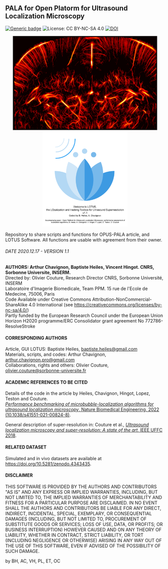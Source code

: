 ## PALA for Open Platorm for Ultrasound Localization Microscopy
[![Generic badge](https://img.shields.io/badge/NBME-10.1038/s41551021008248-red.svg)](https://doi.org/10.1038/s41551-021-00824-8)
![License: CC BY-NC-SA 4.0](https://img.shields.io/badge/License-CC%20BY--NC--SA%204.0-lightgrey.svg)
[![DOI](https://zenodo.org/badge/DOI/10.5281/zenodo.4343435.svg)](https://doi.org/10.5281/zenodo.4343435)

<p align="center">
<img src="https://github.com/AChavignon/PALA/blob/master/fig1_matout_radial_vivo.png" height="300">
  <img src="https://github.com/AChavignon/PALA/blob/master/LOTUS/LOTS_welcome.png" height="300">
</p>
Repository to share scripts and functions for OPUS-PALA article, and LOTUS Software.  All functions are usable with agreement from their owner.

###### DATE 2020.12.17 - VERSION 1.1
__AUTHORS: Arthur Chavignon, Baptiste Heiles, Vincent Hingot. CNRS, Sorbonne Universite, INSERM.__  
Directed by: Olivier Couture, Research Director CNRS, Sorbonne Université, INSERM  
Laboratoire d'Imagerie Biomedicale, Team PPM. 15 rue de l'Ecole de Medecine, 75006, Paris  
Code Available under Creative Commons Attribution-NonCommercial-ShareAlike 4.0 International (see https://creativecommons.org/licenses/by-nc-sa/4.0/)  
Partly funded by the European Research Council under the European Union Horizon H2020 programme/ERC Consolidator grant agreement No 772786-ResolveStroke

#### CORRESPONDING AUTHORS
Article, GUI LOTUS: Baptiste Heiles, baptiste.heiles@gmail.com  
Materials, scripts, and codes: Arthur Chavignon, arthur.chavignon.pro@gmail.com  
Collaborations, rights and others: Olivier Couture, olivier.couture@sorbonne-universite.fr  

#### ACADEMIC REFERENCES TO BE CITED
Details of the code in the article by Heiles, Chavignon, Hingot, Lopez, Teston and Couture.  
[*Performance benchmarking of microbubble-localization algorithms for ultrasound localization microscopy*, Nature Biomedical Engineering, 2022 (10.1038/s41551-021-00824-8)](https://www.nature.com/articles/s41551-021-00824-8).

General description of super-resolution in: Couture et al., [*Ultrasound localization microscopy and super-resolution: A state of the art*, IEEE UFFC 2018](https://doi.org/10.1109/TUFFC.2018.2850811).

#### RELATED DATASET
Simulated and in vivo datasets are available at https://doi.org/10.5281/zenodo.4343435.

#### DISCLAIMER
THIS SOFTWARE IS PROVIDED BY THE AUTHORS AND CONTRIBUTORS "AS IS" AND ANY EXPRESS OR IMPLIED WARRANTIES, INCLUDING, 
BUT NOT LIMITED TO, THE IMPLIED WARRANTIES OF MERCHANTABILITY AND FITNESS FOR A PARTICULAR PURPOSE ARE DISCLAIMED. 
IN NO EVENT SHALL THE AUTHORS AND CONTRIBUTORS BE LIABLE FOR ANY DIRECT, INDIRECT, INCIDENTAL, SPECIAL, EXEMPLARY, OR
CONSEQUENTIAL DAMAGES (INCLUDING, BUT NOT LIMITED TO, PROCUREMENT OF SUBSTITUTE GOODS OR SERVICES; LOSS OF USE, DATA, 
OR PROFITS; OR BUSINESS INTERRUPTION) HOWEVER CAUSED AND ON ANY THEORY OF LIABILITY, WHETHER IN CONTRACT, STRICT 
LIABILITY, OR TORT (INCLUDING NEGLIGENCE OR OTHERWISE) ARISING IN ANY WAY OUT OF THE USE OF THIS SOFTWARE, EVEN IF 
ADVISED OF THE POSSIBILITY OF SUCH DAMAGE.

by BH, AC, VH, PL, ET, OC  
